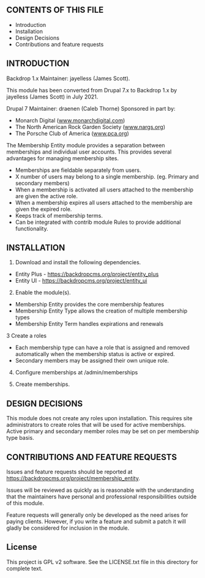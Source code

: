 CONTENTS OF THIS FILE
---------------------
  * Introduction
  * Installation
  * Design Decisions
  * Contributions and feature requests

INTRODUCTION
------------
Backdrop 1.x Maintainer: jayelless (James Scott).

This module has been converted from Drupal 7.x to Backdrop 1.x
by jayelless (James Scott) in July 2021.

Drupal 7 Maintainer: draenen (Caleb Thorne)
Sponsored in part by:
  * Monarch Digital (www.monarchdigital.com)
  * The North American Rock Garden Society (www.nargs.org)
  * The Porsche Club of America (www.pca.org)

The Membership Entity module provides a separation between memberships and
individual user accounts. This provides several advantages for managing
membership sites.

  * Memberships are fieldable separately from users.
  * X number of users may belong to a single membership. (eg. Primary and
    secondary members)
  * When a membership is activated all users attached to the membership are
    given the active role.
  * When a membership expires all users attached to the membership are given
    the expired role.
  * Keeps track of membership terms.
  * Can be integrated with contrib module Rules to provide additional
    functionality.

INSTALLATION
------------

1. Download and install the following dependencies.
  * Entity Plus - https://backdropcms.org/project/entity_plus
  * Entity UI - https://backdropcms.org/project/entity_ui

2. Enable the module(s).
  * Membership Entity provides the core membership features
  * Membership Entity Type allows the creation of multiple membership types
  * Membership Entity Term handles expirations and renewals

3 Create a roles
  * Each membership type can have a role that is assigned and removed
    automatically when the membership status is active or expired.
  * Secondary members may be assigned their own unique role.

4. Configure memberships at /admin/memberships

5. Create memberships.

DESIGN DECISIONS
----------------
This module does not create any roles upon installation. This requires site
administrators to create roles that will be used for active memberships. Active
primary and secondary member roles may be set on per membership type basis.

CONTRIBUTIONS AND FEATURE REQUESTS
----------------------------------
Issues and feature requests should be reported at
https://backdropcms.org/project/membership_entity.

Issues will be reviewed as quickly as is reasonable with the understanding that
the maintainers have personal and professional responsibilities outside of this
module.

Feature requests will generally only be developed as the need arises for
paying clients. However, if you write a feature and submit a patch it will
gladly be considered for inclusion in the module.

License
-------

This project is GPL v2 software.
See the LICENSE.txt file in this directory for complete text.
